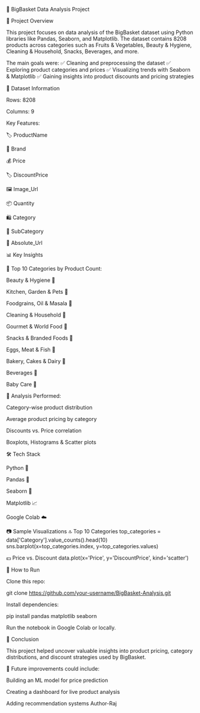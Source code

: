 🛒 BigBasket Data Analysis Project

📌 Project Overview

This project focuses on data analysis of the BigBasket dataset using Python libraries like Pandas, Seaborn, and Matplotlib.
The dataset contains 8208 products across categories such as Fruits & Vegetables, Beauty & Hygiene, Cleaning & Household, Snacks, Beverages, and more.

The main goals were:
✅ Cleaning and preprocessing the dataset
✅ Exploring product categories and prices
✅ Visualizing trends with Seaborn & Matplotlib
✅ Gaining insights into product discounts and pricing strategies

📂 Dataset Information

Rows: 8208

Columns: 9

Key Features:

🏷️ ProductName

🏢 Brand

💰 Price

🏷️ DiscountPrice

🖼️ Image_Url

📦 Quantity

🛍️ Category

🛒 SubCategory

🔗 Absolute_Url

📊 Key Insights

📌 Top 10 Categories by Product Count:

Beauty & Hygiene 🧴

Kitchen, Garden & Pets 🌱

Foodgrains, Oil & Masala 🍚

Cleaning & Household 🧹

Gourmet & World Food 🍫

Snacks & Branded Foods 🍪

Eggs, Meat & Fish 🍗

Bakery, Cakes & Dairy 🥖

Beverages 🥤

Baby Care 👶

📌 Analysis Performed:

Category-wise product distribution

Average product pricing by category

Discounts vs. Price correlation

Boxplots, Histograms & Scatter plots

🛠️ Tech Stack

Python 🐍

Pandas 🐼

Seaborn 🎨

Matplotlib 📈

Google Colab ☁️

📷 Sample Visualizations
🔝 Top 10 Categories
top_categories = data['Category'].value_counts().head(10)
sns.barplot(x=top_categories.index, y=top_categories.values)

💵 Price vs. Discount
data.plot(x='Price', y='DiscountPrice', kind='scatter')

🚀 How to Run

Clone this repo:

git clone https://github.com/your-username/BigBasket-Analysis.git


Install dependencies:

pip install pandas matplotlib seaborn


Run the notebook in Google Colab or locally.

🌟 Conclusion

This project helped uncover valuable insights into product pricing, category distributions, and discount strategies used by BigBasket.

📌 Future improvements could include:

Building an ML model for price prediction

Creating a dashboard for live product analysis

Adding recommendation systems
Author-Raj
